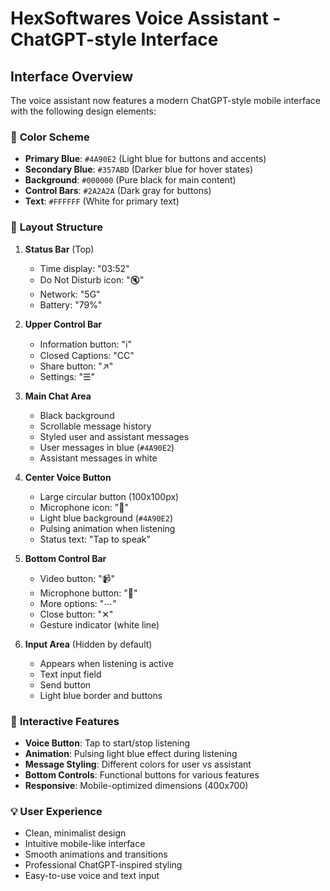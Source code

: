 # HexSoftwares Voice Assistant - ChatGPT-style Interface

## Interface Overview

The voice assistant now features a modern ChatGPT-style mobile interface with the following design elements:

### 🎨 **Color Scheme**
- **Primary Blue**: `#4A90E2` (Light blue for buttons and accents)
- **Secondary Blue**: `#357ABD` (Darker blue for hover states)
- **Background**: `#000000` (Pure black for main content)
- **Control Bars**: `#2A2A2A` (Dark gray for buttons)
- **Text**: `#FFFFFF` (White for primary text)

### 📱 **Layout Structure**

1. **Status Bar** (Top)
   - Time display: "03:52"
   - Do Not Disturb icon: "🔇"
   - Network: "5G"
   - Battery: "79%"

2. **Upper Control Bar**
   - Information button: "ℹ️"
   - Closed Captions: "CC"
   - Share button: "↗️"
   - Settings: "☰"

3. **Main Chat Area**
   - Black background
   - Scrollable message history
   - Styled user and assistant messages
   - User messages in blue (`#4A90E2`)
   - Assistant messages in white

4. **Center Voice Button**
   - Large circular button (100x100px)
   - Microphone icon: "🎤"
   - Light blue background (`#4A90E2`)
   - Pulsing animation when listening
   - Status text: "Tap to speak"

5. **Bottom Control Bar**
   - Video button: "📹"
   - Microphone button: "🎤"
   - More options: "⋯"
   - Close button: "✕"
   - Gesture indicator (white line)

6. **Input Area** (Hidden by default)
   - Appears when listening is active
   - Text input field
   - Send button
   - Light blue border and buttons

### 🎯 **Interactive Features**

- **Voice Button**: Tap to start/stop listening
- **Animation**: Pulsing light blue effect during listening
- **Message Styling**: Different colors for user vs assistant
- **Bottom Controls**: Functional buttons for various features
- **Responsive**: Mobile-optimized dimensions (400x700)

### 💡 **User Experience**

- Clean, minimalist design
- Intuitive mobile-like interface
- Smooth animations and transitions
- Professional ChatGPT-inspired styling
- Easy-to-use voice and text input
